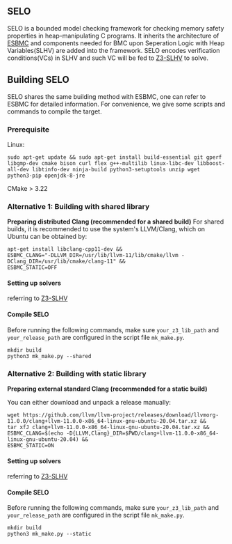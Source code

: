 ## SELO

SELO is a bounded model checking framework for checking memory safety properties in heap-manipulating C programs.
It inherits the architecture of [ESBMC](https://github.com/esbmc/esbmc) and components needed for BMC upon  Seperation Logic with Heap Variables(SLHV) are added into the framework.
SELO encodes verification conditions(VCs) in SLHV and such VC will be fed to [Z3-SLHV](https://anonymous.4open.science/r/Z3-SLHV) to solve.

## Building SELO

SELO shares the same building method with ESBMC, one can refer to ESBMC for detailed information. 
For convenience, we give some scripts and commands to compile the target.
### Prerequisite
Linux:
```
sudo apt-get update && sudo apt-get install build-essential git gperf libgmp-dev cmake bison curl flex g++-multilib linux-libc-dev libboost-all-dev libtinfo-dev ninja-build python3-setuptools unzip wget python3-pip openjdk-8-jre
```
CMake > 3.22

### Alternative 1: Building with shared library
**Preparing distributed Clang (recommended for a shared build)**
For shared builds, it is recommended to use the system's LLVM/Clang, which on Ubuntu can be obtained by:
```
apt-get install libclang-cpp11-dev &&
ESBMC_CLANG="-DLLVM_DIR=/usr/lib/llvm-11/lib/cmake/llvm -DClang_DIR=/usr/lib/cmake/clang-11" &&
ESBMC_STATIC=OFF
```
#### Setting up solvers
referring to [Z3-SLHV](https://anonymous.4open.science/r/Z3-SLHV)

#### Compile SELO
Before running the following commands, make sure ```your_z3_lib_path``` and ```your_release_path``` are configured in the script file ```mk_make.py```.
```
mkdir build
python3 mk_make.py --shared
```

### Alternative 2: Building with static library

**Preparing external standard Clang (recommended for a static build)**

You can either download and unpack a release manually:
```
wget https://github.com/llvm/llvm-project/releases/download/llvmorg-11.0.0/clang+llvm-11.0.0-x86_64-linux-gnu-ubuntu-20.04.tar.xz &&
tar xfJ clang+llvm-11.0.0-x86_64-linux-gnu-ubuntu-20.04.tar.xz &&
ESBMC_CLANG=$(echo -D{LLVM,Clang}_DIR=$PWD/clang+llvm-11.0.0-x86_64-linux-gnu-ubuntu-20.04) &&
ESBMC_STATIC=ON
```
#### Setting up solvers
referring to [Z3-SLHV](https://anonymous.4open.science/r/Z3-SLHV)

#### Compile SELO
Before running the following commands, make sure ```your_z3_lib_path``` and ```your_release_path``` are configured in the script file ```mk_make.py```.
```
mkdir build
python3 mk_make.py --static
```
